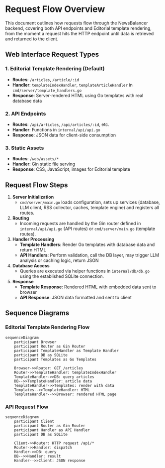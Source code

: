 # Request Flow Overview

This document outlines how requests flow through the NewsBalancer backend, covering both API endpoints and Editorial template rendering, from the moment a request hits the HTTP endpoint until data is retrieved and returned to the client.

## Web Interface Request Types

### 1. Editorial Template Rendering (Default)
   - **Routes**: `/articles`, `/article/:id`
   - **Handler**: `templateIndexHandler`, `templateArticleHandler` in `cmd/server/template_handlers.go`
   - **Response**: Server-rendered HTML using Go templates with real database data

### 2. API Endpoints
   - **Routes**: `/api/articles`, `/api/articles/:id`, etc.
   - **Handler**: Functions in `internal/api/api.go`
   - **Response**: JSON data for client-side consumption

### 3. Static Assets
   - **Routes**: `/web/assets/*`
   - **Handler**: Gin static file serving
   - **Response**: CSS, JavaScript, images for Editorial template

## Request Flow Steps

1. **Server Initialization**
   - `cmd/server/main.go` loads configuration, sets up services (database, LLM client, RSS collector, caches, template engine) and registers all routes.
2. **Routing**
   - Incoming requests are handled by the Gin router defined in `internal/api/api.go` (API routes) or `cmd/server/main.go` (template routes).
3. **Handler Processing**
   - **Template Handlers**: Render Go templates with database data and return HTML
   - **API Handlers**: Perform validation, call the DB layer, may trigger LLM analysis or caching logic, return JSON
4. **Database Access**
   - Queries are executed via helper functions in `internal/db/db.go` using the established SQLite connection.
5. **Response**
   - **Template Response**: Rendered HTML with embedded data sent to browser
   - **API Response**: JSON data formatted and sent to client

## Sequence Diagrams

### Editorial Template Rendering Flow
```mermaid
sequenceDiagram
    participant Browser
    participant Router as Gin Router
    participant TemplateHandler as Template Handler
    participant DB as SQLite
    participant Templates as Go Templates

    Browser->>Router: GET /articles
    Router->>TemplateHandler: templateIndexHandler
    TemplateHandler->>DB: query articles
    DB-->>TemplateHandler: article data
    TemplateHandler->>Templates: render with data
    Templates-->>TemplateHandler: HTML
    TemplateHandler-->>Browser: rendered HTML page
```

### API Request Flow
```mermaid
sequenceDiagram
    participant Client
    participant Router as Gin Router
    participant Handler as API Handler
    participant DB as SQLite

    Client->>Router: HTTP request /api/*
    Router->>Handler: dispatch
    Handler->>DB: query
    DB-->>Handler: result
    Handler-->>Client: JSON response
```

